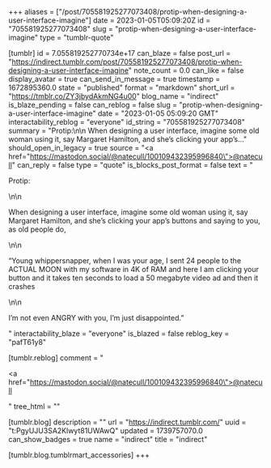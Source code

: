 +++
aliases = ["/post/705581925277073408/protip-when-designing-a-user-interface-imagine"]
date = 2023-01-05T05:09:20Z
id = "705581925277073408"
slug = "protip-when-designing-a-user-interface-imagine"
type = "tumblr-quote"

[tumblr]
id = 7.055819252770734e+17
can_blaze = false
post_url = "https://indirect.tumblr.com/post/705581925277073408/protip-when-designing-a-user-interface-imagine"
note_count = 0.0
can_like = false
display_avatar = true
can_send_in_message = true
timestamp = 1672895360.0
state = "published"
format = "markdown"
short_url = "https://tmblr.co/ZY3jbydAkmNG4u00"
blog_name = "indirect"
is_blaze_pending = false
can_reblog = false
slug = "protip-when-designing-a-user-interface-imagine"
date = "2023-01-05 05:09:20 GMT"
interactability_reblog = "everyone"
id_string = "705581925277073408"
summary = "Protip:\n\n When designing a user interface, imagine some old woman using it, say Margaret Hamilton, and she’s clicking your app’s..."
should_open_in_legacy = true
source = "<a href=\"https://mastodon.social/@natecull/100109432395996840\">@natecull</a>"
can_reply = false
type = "quote"
is_blocks_post_format = false
text = "<p>Protip:</p>\n\n<p>When designing a user interface, imagine some old woman using it, say Margaret Hamilton, and she&rsquo;s clicking your app&rsquo;s buttons and saying to you, as old people do,</p>\n\n<p>&ldquo;Young whippersnapper, when I was your age, I sent 24 people to the ACTUAL MOON with my software in 4K of RAM and here I am clicking your button and it takes ten seconds to load a 50 megabyte video ad and then it crashes</p>\n\n<p>I&rsquo;m not even ANGRY with you, I&rsquo;m just disappointed.&rdquo;</p>"
interactability_blaze = "everyone"
is_blazed = false
reblog_key = "pafT61y8"

[tumblr.reblog]
comment = "<p><a href=\"https://mastodon.social/@natecull/100109432395996840\">@natecull</a></p>"
tree_html = ""

[tumblr.blog]
description = ""
url = "https://indirect.tumblr.com/"
uuid = "t:PgyUJU3SA2Klwyt81UWAwQ"
updated = 1739757070.0
can_show_badges = true
name = "indirect"
title = "indirect"

[tumblr.blog.tumblrmart_accessories]
+++
